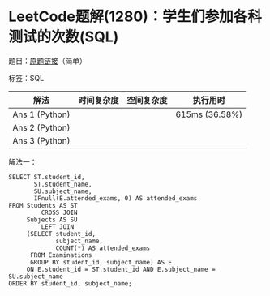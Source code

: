 # LeetCode题解(1280)：学生们参加各科测试的次数(SQL)

题目：[原题链接](https://leetcode-cn.com/problems/students-and-examinations/)（简单）

标签：SQL

| 解法           | 时间复杂度 | 空间复杂度 | 执行用时       |
| -------------- | ---------- | ---------- | -------------- |
| Ans 1 (Python) |            |            | 615ms (36.58%) |
| Ans 2 (Python) |            |            |                |
| Ans 3 (Python) |            |            |                |

解法一：

```mysql
SELECT ST.student_id,
       ST.student_name,
       SU.subject_name,
       IFnull(E.attended_exams, 0) AS attended_exams
FROM Students AS ST
         CROSS JOIN
     Subjects AS SU
         LEFT JOIN
     (SELECT student_id,
             subject_name,
             COUNT(*) AS attended_exams
      FROM Examinations
      GROUP BY student_id, subject_name) AS E
     ON E.student_id = ST.student_id AND E.subject_name = SU.subject_name
ORDER BY student_id, subject_name;
```